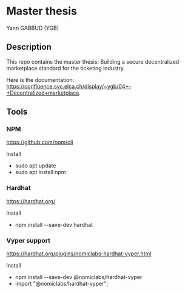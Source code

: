 # Master thesis

Yann GABBUD (YGB)

## Description

This repo contains the master thesis: Building a secure decentralized marketplace standard for the ticketing industry.

Here is the documentation: https://confluence.svc.elca.ch/display/~ygb/04+-+Decentralized+marketplace.

## Tools

### NPM

https://github.com/npm/cli

Install

- sudo apt update
- sudo apt install npm

### Hardhat

https://hardhat.org/

Install

- npm install --save-dev hardhat

### Vyper support

https://hardhat.org/plugins/nomiclabs-hardhat-vyper.html

Install

- npm install --save-dev @nomiclabs/hardhat-vyper
- import "@nomiclabs/hardhat-vyper";
